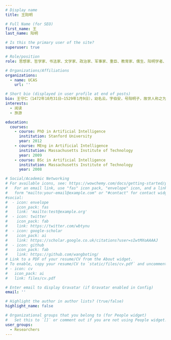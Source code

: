 ```yaml
---
# Display name
title: 王阳明

# Full Name (for SEO)
first_name: 王
last_name: 阳明

# Is this the primary user of the site?
superuser: true

# Role/position
role: 思想家、哲学家、书法家、文学家、政治家、军事家、重臣、教育家、儒生、阳明学者、心理学家

# Organizations/Affiliations
organizations:
  - name: UCAS
    url: ''

# Short bio (displayed in user profile at end of posts)
bio: 王守仁（1472年10月31日—1529年1月9日），幼名云，字伯安，号阳明子，故世人称之为王阳明，浙江绍兴府余姚县（今浙江省宁波余姚市）人，明代中期乃至中国历史上重要和影响深远的思想家、哲学家、书法家、文学家、政治家、军事家、重臣、教育家、儒生、阳明学者、心理学家，也是汉字文化圈中最重要的儒家学者之一，其哲学思想对中国和东亚走势和哲学影响深远，改变了明朝往后的发展，间接刺激商品经济发展，对300多年后日本的明治维新奠定思想基础，因此在儒家之中占有极其重要的地位。官至南京兵部尚书、都察院左都御史，因平定宸濠之乱等军功而封爵新建伯，隆庆时追赠侯爵。谥文成。他是陆王心学之集大成者，不但精通儒、释、道三教，而且能统军征战。因他曾在贵阳修文阳明洞天居住，自号“阳明子”，故被学者称为“阳明先生”，后世一般称王阳明，其学说世称“阳明学”，在中国、日本、朝鲜半岛都有重要而深远的影响。
interests:
  - 阅读
  - 旅游

education:
  courses:
    - course: PhD in Artificial Intelligence
      institution: Stanford University
      year: 2012
    - course: MEng in Artificial Intelligence
      institution: Massachusetts Institute of Technology
      year: 2009
    - course: BSc in Artificial Intelligence
      institution: Massachusetts Institute of Technology
      year: 2008

# Social/Academic Networking
# For available icons, see: https://wowchemy.com/docs/getting-started/page-builder/#icons
#   For an email link, use "fas" icon pack, "envelope" icon, and a link in the
#   form "mailto:your-email@example.com" or "#contact" for contact widget.
#social:
#  - icon: envelope
#    icon_pack: fas
#    link: 'mailto:test@example.org'
#  - icon: twitter
#    icon_pack: fab
#    link: https://twitter.com/wbtynu
#  - icon: google-scholar
#    icon_pack: ai
#    link: https://scholar.google.co.uk/citations?user=sIwtMXoAAAAJ
#  - icon: github
#    icon_pack: fab
#    link: https://github.com/wangboting/
# Link to a PDF of your resume/CV from the About widget.
# To enable, copy your resume/CV to `static/files/cv.pdf` and uncomment the lines below.
# - icon: cv
#   icon_pack: ai
#   link: files/cv.pdf

# Enter email to display Gravatar (if Gravatar enabled in Config)
email: ''

# Highlight the author in author lists? (true/false)
highlight_name: false

# Organizational groups that you belong to (for People widget)
#   Set this to `[]` or comment out if you are not using People widget.
user_groups:
  - Researchers
---
```



